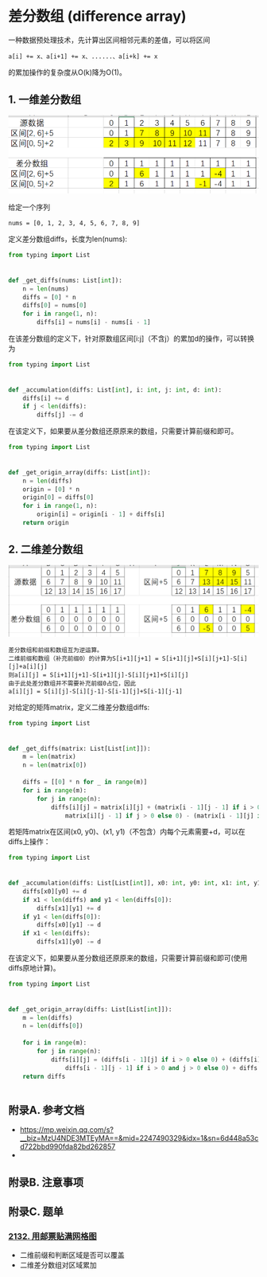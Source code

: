 # 差分数组 (difference array)

一种数据预处理技术，先计算出区间相邻元素的差值，可以将区间

    a[i] += x、a[i+1] += x、......、a[i+k] += x

的累加操作的复杂度从O(k)降为O(1)。

## 1. 一维差分数组

![一维差分数组](img/02/一维差分数组.png)

给定一个序列

```text
nums = [0, 1, 2, 3, 4, 5, 6, 7, 8, 9]
```

定义差分数组diffs，长度为len(nums):

```python
from typing import List


def _get_diffs(nums: List[int]):
    n = len(nums)
    diffs = [0] * n
    diffs[0] = nums[0]
    for i in range(1, n):
        diffs[i] = nums[i] - nums[i - 1]
```

在该差分数组的定义下，针对原数组区间[i:j]（不含j）的累加d的操作，可以转换为

```python
from typing import List


def _accumulation(diffs: List[int], i: int, j: int, d: int):
    diffs[i] += d
    if j < len(diffs):
        diffs[j] -= d
```

在该定义下，如果要从差分数组还原原来的数组，只需要计算前缀和即可。

```python
from typing import List


def _get_origin_array(diffs: List[int]):
    n = len(diffs)
    origin = [0] * n
    origin[0] = diffs[0]
    for i in range(1, n):
        origin[i] = origin[i - 1] + diffs[i]
    return origin
```

## 2. 二维差分数组

![二维差分数组](img/02/二维差分数组.png)

```text
差分数组和前缀和数组互为逆运算。
二维前缀和数组（补充前缀0）的计算为S[i+1][j+1] = S[i+1][j]+S[i][j+1]-S[i][j]+a[i][j]
则a[i][j] = S[i+1][j+1]-S[i+1][j]-S[i][j+1]+S[i][j]
由于此处差分数组并不需要补充前缀0占位，因此
a[i][j] = S[i][j]-S[i][j-1]-S[i-1][j]+S[i-1][j-1]
```

对给定的矩阵matrix，定义二维差分数组diffs:

```python
from typing import List


def _get_diffs(matrix: List[List[int]]):
    m = len(matrix)
    n = len(matrix[0])

    diffs = [[0] * n for _ in range(m)]
    for i in range(m):
        for j in range(n):
            diffs[i][j] = matrix[i][j] + (matrix[i - 1][j - 1] if i > 0 and j > 0 else 0) - (
                matrix[i][j - 1] if j > 0 else 0) - (matrix[i - 1][j] if i > 0 else 0)            
```

若矩阵matrix在区间(x0, y0)、(x1, y1)（不包含）内每个元素需要+d，可以在diffs上操作：

```python
from typing import List


def _accumulation(diffs: List[List[int]], x0: int, y0: int, x1: int, y1: int, d: int):
    diffs[x0][y0] += d
    if x1 < len(diffs) and y1 < len(diffs[0]):
        diffs[x1][y1] += d
    if y1 < len(diffs[0]):
        diffs[x0][y1] -= d
    if x1 < len(diffs):
        diffs[x1][y0] -= d
```

在该定义下，如果要从差分数组还原原来的数组，只需要计算前缀和即可(使用diffs原地计算)。

```python
from typing import List


def _get_origin_array(diffs: List[List[int]]):
    m = len(diffs)
    n = len(diffs[0])

    for i in range(m):
        for j in range(n):
            diffs[i][j] = (diffs[i - 1][j] if i > 0 else 0) + (diffs[i][j - 1] if j > 0 else 0) - (
                diffs[i - 1][j - 1] if i > 0 and j > 0 else 0) + diffs[i][j]
    return diffs
```

```python

```

## 附录A. 参考文档

- https://mp.weixin.qq.com/s?__biz=MzU4NDE3MTEyMA==&mid=2247490329&idx=1&sn=6d448a53cd722bbd990fda82bd262857
-

## 附录B. 注意事项

## 附录C. 题单

### [2132. 用邮票贴满网格图](https://leetcode.cn/problems/stamping-the-grid/solutions/1199642/wu-nao-zuo-fa-er-wei-qian-zhui-he-er-wei-zwiu/)

- 二维前缀和判断区域是否可以覆盖
- 二维差分数组对区域累加